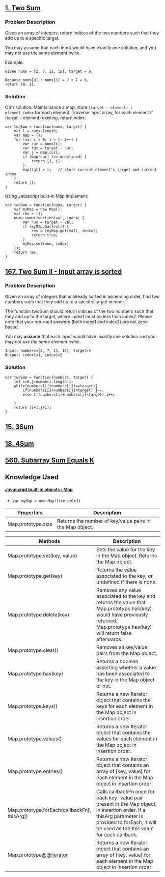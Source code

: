 ## [1. Two Sum](https://leetcode.com/problems/two-sum/#/description)
### Problem Description
Given an array of integers, return indices of the two numbers such that they add up to a specific target.

You may assume that each input would have exactly one solution, and you may not use the same element twice.

Example:
```
Given nums = [2, 7, 11, 15], target = 9,

Because nums[0] + nums[1] = 2 + 7 = 9,
return [0, 1].
```

### Solution
O(n) solution:
Maintainance a map, store `(target - element) : element_index` for each element. Traverse input array, for each element if (target - element) existing, return index.

```
var twoSum = function(nums, target) {
    var l = nums.length;
    var map = {};
    for (var i = 0; i < l; i++) {
        var cur = nums[i];
        var tgt = target - cur;
        var j = map[cur];
        if (map[cur] !== undefined) {
            return [j, i];
        }
        map[tgt] = i;   // store current element's target and current index
    }
    return [];
}
```

Using Javascript built-in Map implement:
```
var twoSum = function(nums, target) {
    var myMap = new Map();
    var res = [];
    nums.some(function(val, index) {
        var num = target - val;
        if (myMap.has(val)) {
            res = [myMap.get(val), index];
            return true;
        }
        myMap.set(num, index);
    });
    return res;
}
```

## [167. Two Sum II - Input array is sorted](https://leetcode.com/problems/two-sum-ii-input-array-is-sorted/#/description)
### Problem Description
Given an array of integers that is already sorted in ascending order, find two numbers such that they add up to a specific target number.

The function twoSum should return indices of the two numbers such that they add up to the target, where index1 must be less than index2. Please note that your returned answers (both index1 and index2) are not zero-based.

You may **assume** that each input would have _exactly_ one solution and you may _not use the same element twice_.
```
Input: numbers={2, 7, 11, 15}, target=9
Output: index1=1, index2=2
```

### Solution
```
var twoSum = function(numbers, target) {
    let i=0,j=numbers.length-1;
    while(numbers[i]+numbers[j]!==target){
        if(numbers[i]+numbers[j]>target) j--;
        else if(numbers[i]+numbers[j]<target) i++;
        
    }
    return [i+1,j+1];
}
```

## [15. 3Sum](https://leetcode.com/problems/3sum/#/description)

## [18. 4Sum](https://leetcode.com/problems/4sum/#/description)

## [560. Subarray Sum Equals K](https://leetcode.com/problems/subarray-sum-equals-k/#/description)

## Knowledge Used
#### [Javascript built-in objects : Map](https://developer.mozilla.org/en-US/docs/Web/JavaScript/Reference/Global_Objects/Map)
- `var myMap = new Map([iterable])`

Properties | Description
---------- | ------------------------
Map.prototype.size | Returns the number of key/value pairs in the Map object.

Methods | Description
------- | ---------------------------
Map.prototype.set(key, value) | Sets the value for the key in the Map object. Returns the Map object.
Map.prototype.get(key) | Returns the value associated to the key, or undefined if there is none.
Map.prototype.delete(key) | Removes any value associated to the key and returns the value that Map.prototype.has(key) would have previously returned. Map.prototype.has(key) will return false afterwards.
Map.prototype.clear() | Removes all key/value pairs from the Map object.
Map.prototype.has(key) | Returns a boolean asserting whether a value has been associated to the key in the Map object or not.
Map.prototype.keys() | Returns a new Iterator object that contains the keys for each element in the Map object in insertion order.
Map.prototype.values() | Returns a new Iterator object that contains the values for each element in the Map object in insertion order.
Map.prototype.entries() | Returns a new Iterator object that contains an array of [key, value] for each element in the Map object in insertion order.
Map.prototype.forEach(callbackFn[, thisArg]) | Calls callbackFn once for each key-value pair present in the Map object, in insertion order. If a thisArg parameter is provided to forEach, it will be used as the this value for each callback.
Map.prototype[@@iterator]() | Returns a new Iterator object that contains an array of [key, value] for each element in the Map object in insertion order.
